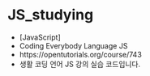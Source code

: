 # JS_studying
<ul>
  <li>[JavaScript]</li>
  <li>Coding Everybody Language JS</li>
  <li>https://opentutorials.org/course/743</li>
  <li>생활 코딩 언어 JS 강의 실습 코드입니다.</li>
</ul>
